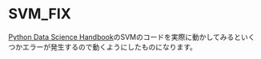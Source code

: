 # SVM_FIX
<a href="https://jakevdp.github.io/PythonDataScienceHandbook/05.07-support-vector-machines.html">Python Data Science Handbook</a>のSVMのコードを実際に動かしてみるといくつかエラーが発生するので動くようにしたものになります。<br>
